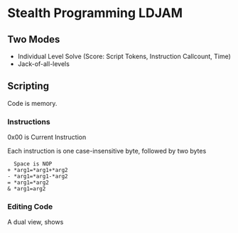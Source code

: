 # Stealth Programming LDJAM
## Two Modes
- Individual Level Solve (Score: Script Tokens, Instruction Callcount, Time)
- Jack-of-all-levels
## Scripting
Code is memory.
### Instructions
0x00 is Current Instruction

Each instruction is one case-insensitive byte,
followed by two bytes
```
  Space is NOP
+ *arg1=*arg1+*arg2
- *arg1=*arg1-*arg2
= *arg1=*arg2
& *arg1=arg2
```
### Editing Code
A dual view, shows 